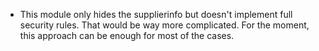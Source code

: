 - This module only hides the supplierinfo but doesn't implement full security rules. That
  would be way more complicated. For the moment, this approach can be enough for most
  of the cases.
